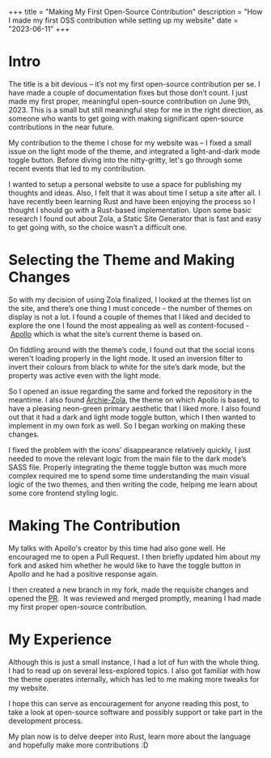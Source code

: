 +++
title = "Making My First Open-Source Contribution"
description = "How I made my first OSS contribution while setting up my website"
date = "2023-06-11"
+++

# Intro

The title is a bit devious – it’s not my first open-source contribution per se. I have made a couple of documentation fixes but those don’t count. I just made my first proper, meaningful open-source contribution on June 9th, 2023. This is a small but still meaningful step for me in the right direction, as someone who wants to get going with making significant open-source contributions in the near future. 

My contribution to the theme I chose for my website was – I fixed a small issue on the light mode of the theme, and integrated a light-and-dark mode toggle button. Before diving into the nitty-gritty, let's go through some recent events that led to my contribution.

I wanted to setup a personal website to use a space for publishing my thoughts and ideas. Also, I felt that it was about time I setup a site after all. I have recently been learning Rust and have been enjoying the process so I thought I should go with a Rust-based implementation. Upon some basic research I found out about Zola, a Static Site Generator that is fast and easy to get going with, so the choice wasn’t a difficult one.

# Selecting the Theme and Making Changes 

So with my decision of using Zola finalized, I looked at the themes list on the site, and there’s one thing I must concede – the number of themes on display is not a lot. I found a couple of themes that I liked and decided to explore the one I found the most appealing as well as content-focused - [Apollo](https://github.com/not-matthias/apollo "https://github.com/not-matthias/apollo") which is what the site’s current theme is based on.

On fiddling around with the theme’s code, I found out that the social icons weren't loading properly in the light mode. It used an inversion filter to invert their colours from black to white for the site’s dark mode, but the property was active even with the light mode.

So I opened an issue regarding the same and forked the repository in the meantime. I also found [Archie-Zola](https://github.com/XXXMrG/archie-zola/ "https://github.com/XXXMrG/archie-zola/"), the theme on which Apollo is based, to have a pleasing neon-green primary aesthetic that I liked more. I also found out that it had a dark and light mode toggle button, which I then wanted to implement in my own fork as well. So I began working on making these changes. 

I fixed the problem with the icons’ disappearance relatively quickly, I just needed to move the relevant logic from the main file to the dark mode’s SASS file. Properly integrating the theme toggle button was much more complex required me to spend some time understanding the main visual logic of the two themes, and then writing the code, helping me learn about some core frontend styling logic. 

# Making The Contribution 

My talks with Apollo's creator by this time had also gone well. He encouraged me to open a Pull Request. I then briefly updated him about my fork and asked him whether he would like to have the toggle button in Apollo and he had a positive response again. 

I then created a new branch in my fork, made the requisite changes and opened the [PR](https://github.com/not-matthias/apollo/pull/20 "https://github.com/not-matthias/apollo/pull/20").  It was reviewed and merged promptly, meaning I had made my first proper open-source contribution. 

# My Experience 

Although this is just a small instance, I had a lot of fun with the whole thing. I had to read up on several less-explored topics. I also got familiar with how the theme operates internally, which has led to me making more tweaks for my website. 

I hope this can serve as encouragement for anyone reading this post, to take a look at open-source software and possibly support or take part in the development process. 

My plan now is to delve deeper into Rust, learn more about the language and hopefully make more contributions :D